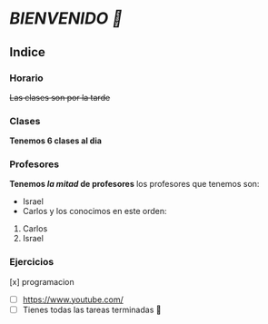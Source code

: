 # ***BIENVENIDO 👋***

## Indice
### Horario
~~Las clases son por la tarde~~
### Clases
**Tenemos 6 clases al dia**
### Profesores
**Tenemos _la mitad_ de profesores**
los profesores que tenemos son:
  - Israel 
  - Carlos
y los conocimos en este orden:
  1. Carlos
  2. Israel
### Ejercicios
[x] programacion
- [ ] https://www.youtube.com/
- [ ] Tienes todas las tareas terminadas :tada:
